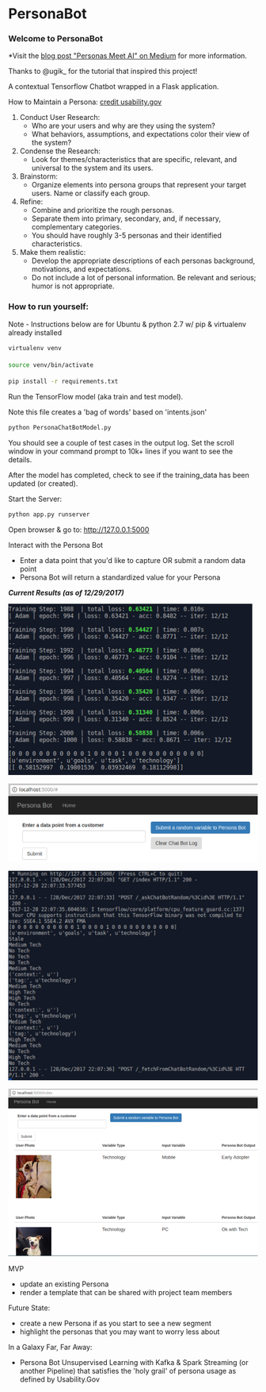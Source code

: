 # PersonaBot
### Welcome to PersonaBot

*Visit the [blog post "Personas Meet AI" on Medium](https://medium.com/@jmadden4/persona-development-meets-ai-9bf2603351d8) for more information. 

Thanks to @ugik_ for the tutorial that inspired this project!

A contextual Tensorflow Chatbot wrapped in a Flask application. 

How to Maintain a Persona: [credit usability.gov](https://usability.gov/how-to-and-tools/methods/personas.html)

1) Conduct User Research:
	* Who are your users and why are they using the system? 
	* What behaviors, assumptions, and expectations color their view of the system?
2) Condense the Research: 
	* Look for themes/characteristics that are specific, relevant, and universal to the system and its users.
3) Brainstorm: 
	* Organize elements into persona groups that represent your target users. Name or classify each group.
4) Refine: 
	* Combine and prioritize the rough personas. 
	* Separate them into primary, secondary, and, if necessary, complementary categories. 
	* You should have roughly 3-5 personas and their identified characteristics.
5) Make them realistic: 
	* Develop the appropriate descriptions of each personas background, motivations, and expectations. 
	* Do not include a lot of personal information. Be relevant and serious; humor is not appropriate.



### How to run yourself: 

Note - Instructions below are for Ubuntu & python 2.7 w/ pip & virtualenv already installed
 
```bash
virtualenv venv

source venv/bin/activate

pip install -r requirements.txt
```

Run the TensorFlow model (aka train and test model). 

Note this file creates a 'bag of words' based on 'intents.json'
```bash
python PersonaChatBotModel.py
```
You should see a couple of test cases in the output log. Set the scroll window in your command prompt to 10k+ lines if you want to see the details. 

After the model has completed, check to see if the training_data has been updated (or created). 

Start the Server:
```bash
python app.py runserver
```
Open browser & go to: http://127.0.0.1:5000

Interact with the Persona Bot
* Enter a data point that you'd like to capture OR submit a random data point
* Persona Bot will return a standardized value for your Persona

*****Current Results (as of 12/29/2017)*****

![Model Output](https://github.com/jmadden4/PersonaBot/blob/master/app/static/RunModelOutputTerminal.PNG "Model Output")

![Home Page](https://github.com/jmadden4/PersonaBot/blob/master/app/static/PersonaBotMVPHome.PNG "Home Page")

![Server Terminal View](https://github.com/jmadden4/PersonaBot/blob/master/app/static/RunServerTerminalResonse.PNG "A view of your server from the Terminal")

![MVP Success](https://github.com/jmadden4/PersonaBot/blob/master/app/static/PersonaBotMVP.PNG "Home Page now contains a response")



MVP
* update an existing Persona
* render a template that can be shared with project team members

Future State: 
* create a new Persona if as you start to see a new segment
* highlight the personas that you may want to worry less about

In a Galaxy Far, Far Away: 
* Persona Bot Unsupervised Learning with Kafka & Spark Streaming (or another Pipeline) that satisfies the 'holy grail' of persona usage as defined by Usability.Gov 



